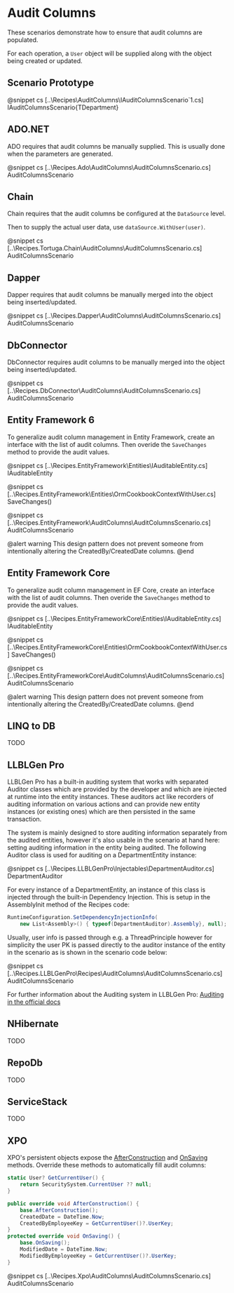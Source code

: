 ﻿# Audit Columns

These scenarios demonstrate how to ensure that audit columns are populated. 

For each operation, a `User` object will be supplied along with the object being created or updated.

## Scenario Prototype

@snippet cs [..\Recipes\AuditColumns\IAuditColumnsScenario`1.cs] IAuditColumnsScenario{TDepartment}

## ADO.NET

ADO requires that audit columns be manually supplied. This is usually done when the parameters are generated.

@snippet cs [..\Recipes.Ado\AuditColumns\AuditColumnsScenario.cs] AuditColumnsScenario

## Chain

Chain requires that the audit columns be configured at the `DataSource` level.

Then to supply the actual user data, use `dataSource.WithUser(user)`.

@snippet cs [..\Recipes.Tortuga.Chain\AuditColumns\AuditColumnsScenario.cs] AuditColumnsScenario

## Dapper

Dapper requires that audit columns be manually merged into the object being inserted/updated. 

@snippet cs [..\Recipes.Dapper\AuditColumns\AuditColumnsScenario.cs] AuditColumnsScenario

## DbConnector

DbConnector requires audit columns to be manually merged into the object being inserted/updated. 

@snippet cs [..\Recipes.DbConnector\AuditColumns\AuditColumnsScenario.cs] AuditColumnsScenario

## Entity Framework 6

To generalize audit column management in Entity Framework, create an interface with the list of audit columns. Then overide the `SaveChanges` method to provide the audit values.

@snippet cs [..\Recipes.EntityFramework\Entities\IAuditableEntity.cs] IAuditableEntity

@snippet cs [..\Recipes.EntityFramework\Entities\OrmCookbookContextWithUser.cs] SaveChanges()

@snippet cs [..\Recipes.EntityFramework\AuditColumns\AuditColumnsScenario.cs] AuditColumnsScenario

@alert warning
This design pattern does not prevent someone from intentionally altering the CreatedBy/CreatedDate columns.
@end

## Entity Framework Core

To generalize audit column management in EF Core, create an interface with the list of audit columns. Then overide the `SaveChanges` method to provide the audit values.

@snippet cs [..\Recipes.EntityFrameworkCore\Entities\IAuditableEntity.cs] IAuditableEntity

@snippet cs [..\Recipes.EntityFrameworkCore\Entities\OrmCookbookContextWithUser.cs] SaveChanges()

@snippet cs [..\Recipes.EntityFrameworkCore\AuditColumns\AuditColumnsScenario.cs] AuditColumnsScenario

@alert warning
This design pattern does not prevent someone from intentionally altering the CreatedBy/CreatedDate columns.
@end

## LINQ to DB

TODO

## LLBLGen Pro 

LLBLGen Pro has a built-in auditing system that works with separated Auditor classes which are provided by 
the developer and which are injected at runtime into the entity instances. These auditors act like recorders
of auditing information on various actions and can provide new entity instances (or existing ones) which are
then  persisted in the same transaction. 

The system is mainly designed to store auditing information separately from the audited entities, however it's
also usable in the scenario at hand here: setting auditing information in the entity being audited. The following
Auditor class is used for auditing on a DepartmentEntity instance:

@snippet cs [..\Recipes.LLBLGenPro\Injectables\DepartmentAuditor.cs] DepartmentAuditor

For every instance of a DepartmentEntity, an instance of this class is injected through the built-in Dependency Injection. This 
is setup in the AssemblyInit method of the Recipes code: 

```cs
RuntimeConfiguration.SetDependencyInjectionInfo(
	new List<Assembly>() { typeof(DepartmentAuditor).Assembly}, null);
```

Usually, user info is passed through e.g. a ThreadPrinciple however for simplicity the user PK is passed directly to 
the auditor instance of the entity in the scenario as is shown in the scenario code below:

@snippet cs [..\Recipes.LLBLGenPro\Recipes\AuditColumns\AuditColumnsScenario.cs] AuditColumnsScenario

For further information about the Auditing system in LLBLGen Pro: 
[Auditing in the official docs](https://www.llblgen.com/Documentation/5.6/LLBLGen%20Pro%20RTF/Using%20the%20generated%20code/gencode_auditing.htm)

## NHibernate

TODO

## RepoDb

TODO

## ServiceStack

TODO


## XPO

XPO's persistent objects expose the [AfterConstruction](https://docs.devexpress.com/XPO/DevExpress.Xpo.PersistentBase.AfterConstruction) and [OnSaving](https://docs.devexpress.com/XPO/DevExpress.Xpo.PersistentBase.OnSaving) methods. Override these methods to automatically fill audit columns:

```cs
static User? GetCurrentUser() {
    return SecuritySystem.CurrentUser ?? null;
}

public override void AfterConstruction() {
    base.AfterConstruction();
    CreatedDate = DateTime.Now;
    CreatedByEmployeeKey = GetCurrentUser()?.UserKey;
}
protected override void OnSaving() {
    base.OnSaving();
    ModifiedDate = DateTime.Now;
    ModifiedByEmployeeKey = GetCurrentUser()?.UserKey;
}
```


@snippet cs [..\Recipes.Xpo\AuditColumns\AuditColumnsScenario.cs] AuditColumnsScenario
